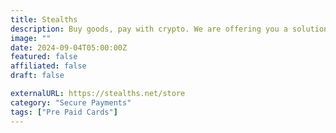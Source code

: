 ```yaml
---
title: Stealths
description: Buy goods, pay with crypto. We are offering you a solution to avoid sharing your identity with centralized exchanges.
image: ""
date: 2024-09-04T05:00:00Z
featured: false
affiliated: false
draft: false

externalURL: https://stealths.net/store
category: "Secure Payments"
tags: ["Pre Paid Cards"]
---
```

